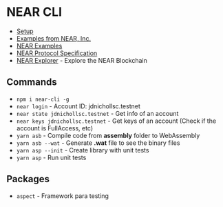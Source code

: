 # NEAR CLI

- [Setup](https://github.com/near/near-cli#setup)
- [Examples from NEAR, Inc.](https://github.com/near-examples)
- [NEAR Examples](https://examples.near.org/)
- [NEAR Protocol Specification](https://nomicon.io/)
- [NEAR Explorer](https://explorer.testnet.near.org/) - Explore the NEAR Blockchain

## Commands

- `npm i near-cli -g`
- `near login` - Account ID: jdnichollsc.testnet
- `near state jdnichollsc.testnet` - Get info of an account
- `near keys jdnichollsc.testnet` - Get keys of an account (Check if the account is FullAccess, etc)
- `yarn asb` - Compile code from **assembly** folder to WebAssembly
- `yarn asb --wat` - Generate **.wat** file to see the binary files
- `yarn asp --init` - Create library with unit tests
- `yarn asp` - Run unit tests

## Packages

- `aspect` - Framework para testing